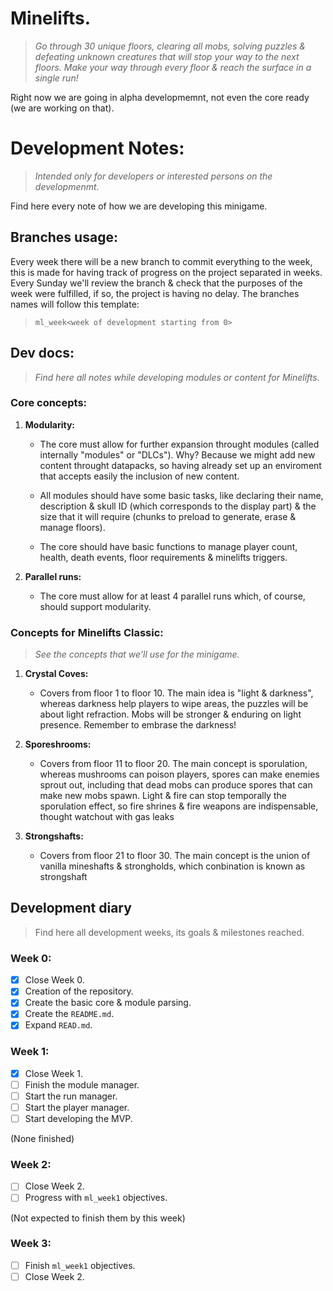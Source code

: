 # Minelifts.
> *Go through 30 unique floors, clearing all mobs, solving puzzles & defeating unknown creatures that will stop your way to the next floors. Make your way through every floor & reach the surface in a single run!*

Right now we are going in alpha developmemnt, not even the core ready (we are working on that).

# Development Notes:
> *Intended only for developers or interested persons on the developmenmt.*

Find here every note of how we are developing this minigame.

## Branches usage:

Every week there will be a new branch to commit everything to the week, this is made for having track of progress on the project separated in weeks. Every Sunday we'll review the branch & check that the purposes of the week were fulfilled, if so, the project is having no delay. The branches names will follow this template:

> `ml_week<week of development starting from 0>`


## Dev docs:
> *Find here all notes while developing modules or content for Minelifts.*

### Core concepts:

1. **Modularity:**
   - The core must allow for further expansion throught modules (called internally "modules" or "DLCs"). Why? Because we might add new content throught datapacks, so having already set up an enviroment that accepts easily the inclusion of new content.

   - All modules should have some basic tasks, like declaring their name, description & skull ID (which corresponds to the display part) & the size that it will require (chunks to preload to generate, erase & manage floors).

   - The core should have basic functions to manage player count, health, death events, floor requirements & minelifts triggers.

2. **Parallel runs:**
   - The core must allow for at least 4 parallel runs which, of course, should support modularity.


### Concepts for Minelifts Classic:
> *See the concepts that we'll use for the minigame.*

1. **Crystal Coves:**
   - Covers from floor 1 to floor 10. The main idea is "light & darkness", whereas darkness help players to wipe areas, the puzzles will be about light refraction. Mobs will be stronger & enduring on light presence. Remember to embrase the darkness!

2. **Sporeshrooms:**
   - Covers from floor 11 to floor 20. The main concept is sporulation, whereas mushrooms can poison players, spores can make enemies sprout out, including that dead mobs can produce spores that can make new mobs spawn. Light & fire can stop temporally the sporulation effect, so fire shrines & fire weapons are indispensable, thought watchout with gas leaks 

3. **Strongshafts:**
   - Covers from floor 21 to floor 30. The main concept is the union of vanilla mineshafts & strongholds, which conbination is known as strongshaft


## Development diary
> Find here all development weeks, its goals & milestones reached.

### Week 0:
- [X] Close Week 0.
- [X] Creation of the repository.
- [X] Create the basic core & module parsing.
- [X] Create the `README.md`.
- [X] Expand `READ.md`.

### Week 1:
- [X] Close Week 1.
- [ ] Finish the module manager.
- [ ] Start the run manager.
- [ ] Start the player manager.
- [ ] Start developing the MVP.

(None finished)

### Week 2:
- [ ] Close Week 2.
- [ ] Progress with `ml_week1` objectives.

(Not expected to finish them by this week)

### Week 3:
- [ ] Finish `ml_week1` objectives.
- [ ] Close Week 2.
